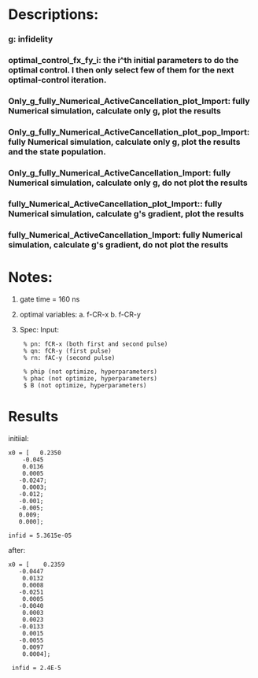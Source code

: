 # Descriptions:

### g: infidelity

### optimal_control_fx_fy_i: the i^th initial parameters to do the optimal control. I then only select few of them for the next optimal-control iteration.


### Only_g_fully_Numerical_ActiveCancellation_plot_Import: fully Numerical simulation, calculate  only g, plot the results

### Only_g_fully_Numerical_ActiveCancellation_plot_pop_Import: fully Numerical simulation, calculate  only g, plot the results and the state population.


### Only_g_fully_Numerical_ActiveCancellation_Import: fully Numerical simulation, calculate  only g, do not plot the results


### fully_Numerical_ActiveCancellation_plot_Import:: fully Numerical simulation, calculate  g's gradient, plot the results


### fully_Numerical_ActiveCancellation_Import: fully Numerical simulation, calculate  g's gradient, do not plot the results


# Notes:
1. gate time = 160 ns
2. optimal variables: 
a. f-CR-x
b. f-CR-y


3. Spec:
Input:

        % pn: fCR-x (both first and second pulse)
        % qn: fCR-y (first pulse)
        % rn: fAC-y (second pulse)

        % phip (not optimize, hyperparameters)
        % phac (not optimize, hyperparameters)
        $ B (not optimize, hyperparameters)


# Results
initiial:

    x0 = [   0.2350
        -0.045
        0.0136
        0.0005
       -0.0247;
        0.0003;
       -0.012;
       -0.001;
       -0.005;
       0.009;
       0.000];

    infid = 5.3615e-05


after:

    x0 = [    0.2359
       -0.0447
        0.0132
        0.0008
       -0.0251
        0.0005
       -0.0040
        0.0003
        0.0023
       -0.0133
        0.0015
       -0.0055
        0.0097
        0.0004];   
        
     infid = 2.4E-5
